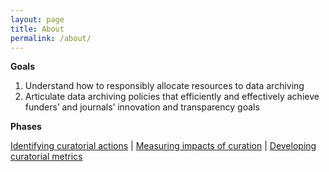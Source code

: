 ```yaml
---
layout: page
title: About
permalink: /about/
---
```


**Goals**

1. Understand how to responsibly allocate resources to data archiving
2. Articulate data archiving policies that efficiently and effectively achieve funders’ and journals’ innovation and transparency goals

**Phases**

[Identifying curatorial actions](https://www.icpsr.umich.edu/web/pages/datamanagement/) | [Measuring impacts of curation](https://www.icpsr.umich.edu/web/pages/ICPSR/citations/) | [Developing curatorial metrics](https://www.icpsr.umich.edu/web/pages/DSDR/metrics.html)


[jekyll-organization]: https://github.com/jekyll
